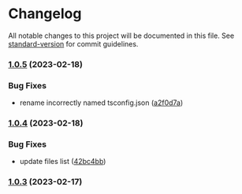 # Changelog

All notable changes to this project will be documented in this file. See [standard-version](https://github.com/conventional-changelog/standard-version) for commit guidelines.

### [1.0.5](https://github.com/OperationMonkey/common-core-js/compare/tsconfig-core/v1.0.4...tsconfig-core/v1.0.5) (2023-02-18)


### Bug Fixes

* rename incorrectly named tsconfig.json ([a2f0d7a](https://github.com/OperationMonkey/common-core-js/commit/a2f0d7ab29c8a4d76b9a4e552fc1693535020837))

### [1.0.4](https://github.com/OperationMonkey/common-core-js/compare/tsconfig-core/v1.0.3...tsconfig-core/v1.0.4) (2023-02-18)


### Bug Fixes

* update files list ([42bc4bb](https://github.com/OperationMonkey/common-core-js/commit/42bc4bbcb5656aaefc32f74794b5e7eab4c013d2))

### [1.0.3](https://github.com/OperationMonkey/common-core-js/compare/tsconfig-core/v1.0.2...tsconfig-core/v1.0.3) (2023-02-17)
